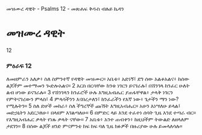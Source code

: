 ﻿
 መዝሙረ ዳዊት - Psalms 12 - መጽሐፍ ቅዱስ ብሉይ ኪዳን
# መዝሙረ ዳዊት
12
### ምዕራፍ 12
ለመዘምራን አለቃ፥ ስለ ስምንተኛ የዳዊት መዝሙር። 
አቤቱ፥ አድነኝ፤ ደግ ሰው አልቆአልና፥ ከሰው ልጆችም መተማመን ጐድሎአልና።
2  እርስ በርሳቸው ከንቱ ነገርን ይናገራሉ፤ በሽንገላ ከንፈር ሁለት ልብ ሆነው ይናገራሉ።
3  የሽንገላን ከንፈሮች ሁሉ እግዚአብሔር ያጠፋቸዋል፥ ታላቅ ነገርን የምትናገረውን ምላስ፤
4  ምላሳችንን እናበረታለን፤ ከንፈራችን የእኛ ነው፥ ጌታችን ማን ነው? የሚሉትን።
5  ስለ ድሆች መከራ፥ ስለ ችግረኞች ጩኸት እግዚአብሔር። አሁን እነሣለሁ ይላል፤ መድኃኒትን አደርጋለሁ፥ በላዩም እገልጣለሁ።
6  በምድር ላይ እንደ ተፈተነ ሰባት ጊዜ እንደ ተጣራ ብር። የእግዚአብሔር ቃላት የነጹ ቃላት ናቸው።
7  አቤቱ፥ አንተ ጠብቀን፥ ከዚህችም ትውልድ ለዘላለም ታደገን።
8  በሰው ልጆች ዘንድ ምናምንቴ ከፍ ከፍ ባለ ጊዜ ክፉዎች በዙሪያው ሁሉ ይመላለሳሉ።
